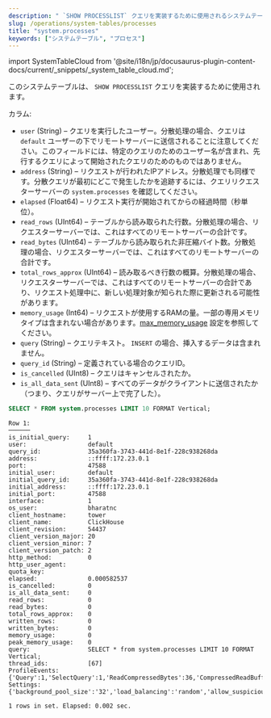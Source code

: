 ```yaml
---
description: " `SHOW PROCESSLIST` クエリを実装するために使用されるシステムテーブル。"
slug: /operations/system-tables/processes
title: "system.processes"
keywords: ["システムテーブル", "プロセス"]
---
```

import SystemTableCloud from '@site/i18n/jp/docusaurus-plugin-content-docs/current/_snippets/_system_table_cloud.md';

<SystemTableCloud/>

このシステムテーブルは、 `SHOW PROCESSLIST` クエリを実装するために使用されます。

カラム:

- `user` (String) – クエリを実行したユーザー。分散処理の場合、クエリは `default` ユーザーの下でリモートサーバーに送信されることに注意してください。このフィールドには、特定のクエリのためのユーザー名が含まれ、先行するクエリによって開始されたクエリのためのものではありません。
- `address` (String) – リクエストが行われたIPアドレス。分散処理でも同様です。分散クエリが最初にどこで発生したかを追跡するには、クエリリクエスターサーバーの `system.processes` を確認してください。
- `elapsed` (Float64) – リクエスト実行が開始されてからの経過時間（秒単位）。
- `read_rows` (UInt64) – テーブルから読み取られた行数。分散処理の場合、リクエスターサーバーでは、これはすべてのリモートサーバーの合計です。
- `read_bytes` (UInt64) – テーブルから読み取られた非圧縮バイト数。分散処理の場合、リクエスターサーバーでは、これはすべてのリモートサーバーの合計です。
- `total_rows_approx` (UInt64) – 読み取るべき行数の概算。分散処理の場合、リクエスターサーバーでは、これはすべてのリモートサーバーの合計であり、リクエスト処理中に、新しい処理対象が知られた際に更新される可能性があります。
- `memory_usage` (Int64) – リクエストが使用するRAMの量。一部の専用メモリタイプは含まれない場合があります。[max_memory_usage](../../operations/settings/query-complexity.md#settings_max_memory_usage) 設定を参照してください。
- `query` (String) – クエリテキスト。 `INSERT` の場合、挿入するデータは含まれません。
- `query_id` (String) – 定義されている場合のクエリID。
- `is_cancelled` (UInt8) – クエリはキャンセルされたか。
- `is_all_data_sent` (UInt8) – すべてのデータがクライアントに送信されたか（つまり、クエリがサーバー上で完了した）。

```sql
SELECT * FROM system.processes LIMIT 10 FORMAT Vertical;
```

```response
Row 1:
──────
is_initial_query:     1
user:                 default
query_id:             35a360fa-3743-441d-8e1f-228c938268da
address:              ::ffff:172.23.0.1
port:                 47588
initial_user:         default
initial_query_id:     35a360fa-3743-441d-8e1f-228c938268da
initial_address:      ::ffff:172.23.0.1
initial_port:         47588
interface:            1
os_user:              bharatnc
client_hostname:      tower
client_name:          ClickHouse
client_revision:      54437
client_version_major: 20
client_version_minor: 7
client_version_patch: 2
http_method:          0
http_user_agent:
quota_key:
elapsed:              0.000582537
is_cancelled:         0
is_all_data_sent:     0
read_rows:            0
read_bytes:           0
total_rows_approx:    0
written_rows:         0
written_bytes:        0
memory_usage:         0
peak_memory_usage:    0
query:                SELECT * from system.processes LIMIT 10 FORMAT Vertical;
thread_ids:           [67]
ProfileEvents:        {'Query':1,'SelectQuery':1,'ReadCompressedBytes':36,'CompressedReadBufferBlocks':1,'CompressedReadBufferBytes':10,'IOBufferAllocs':1,'IOBufferAllocBytes':89,'ContextLock':15,'RWLockAcquiredReadLocks':1}
Settings:             {'background_pool_size':'32','load_balancing':'random','allow_suspicious_low_cardinality_types':'1','distributed_aggregation_memory_efficient':'1','skip_unavailable_shards':'1','log_queries':'1','max_bytes_before_external_group_by':'20000000000','max_bytes_before_external_sort':'20000000000','allow_introspection_functions':'1'}

1 rows in set. Elapsed: 0.002 sec.
```
